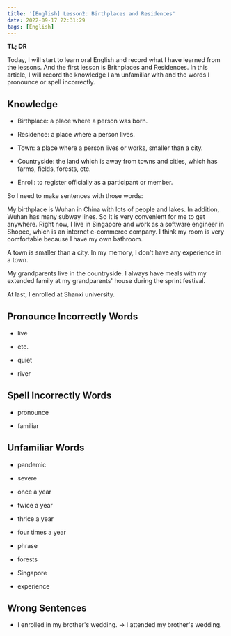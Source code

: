 ```yaml
---
title: '[English] Lesson2: Birthplaces and Residences'
date: 2022-09-17 22:31:29
tags: [English]
---
```




**TL; DR**



Today, I will start to learn oral English and record what I have learned from the lessons. And the first lesson is Brithplaces and Residences. In this article, I will record the knowledge I am unfamiliar with and the words I pronounce or spell incorrectly.



<!--more-->



## Knowledge

+ Birthplace: a place where a person was born.

+ Residence: a place where a person lives.

+ Town: a place where a person lives or works, smaller than a city.

+ Countryside: the land which is away from towns and cities,  which has farms, fields, forests, etc.

+ Enroll: to register officially as a participant or member.



So I need to make sentences with those words:



My birthplace is Wuhan in China with lots of people and lakes. In addition, Wuhan has many subway lines. So It is very convenient for me to get anywhere. Right now, I live in Singapore and work as a software engineer in Shopee, which is an internet e-commerce company. I think my room is very comfortable because I have my own bathroom.

A town is smaller than a city. In my memory, I don't have any experience in a town. 

My grandparents live in the countryside. I always have meals with my extended family at my grandparents' house during the sprint festival.

At last, I enrolled at Shanxi university.



## Pronounce Incorrectly Words



+ live 

+ etc.

+ quiet

+ river



## Spell Incorrectly Words



+ pronounce

+ familiar



## Unfamiliar Words



+ pandemic

+ severe

+ once a year

+ twice a year

+ thrice a year

+ four times a year

+ phrase

+ forests

+ Singapore

+ experience



## Wrong Sentences



+ I enrolled in my brother's wedding. -> I attended my brother's wedding.
